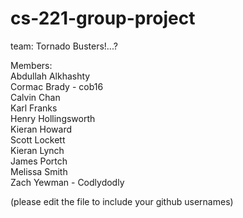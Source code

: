 cs-221-group-project
====================

team: Tornado Busters!...?

Members:  
Abdullah Alkhashty  
Cormac Brady - cob16  
Calvin Chan  
Karl Franks  
Henry Hollingsworth  
Kieran Howard  
Scott Lockett  
Kieran Lynch  
James Portch  
Melissa Smith  
Zach Yewman - Codlydodly  
  
(please edit the file to include your github usernames)
